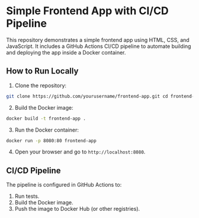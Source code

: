 # Simple Frontend App with CI/CD Pipeline

This repository demonstrates a simple frontend app using HTML, CSS, and JavaScript. It includes a GitHub Actions CI/CD pipeline to automate building and deploying the app inside a Docker container.

## How to Run Locally

1. Clone the repository:
```bash
git clone https://github.com/yourusername/frontend-app.git cd frontend-app
```

2. Build the Docker image:
```bash
docker build -t frontend-app .
```

3. Run the Docker container:
```bash
docker run -p 8080:80 frontend-app
```

4. Open your browser and go to `http://localhost:8080`.

## CI/CD Pipeline

The pipeline is configured in GitHub Actions to:
1. Run tests.
2. Build the Docker image.
3. Push the image to Docker Hub (or other registries).
